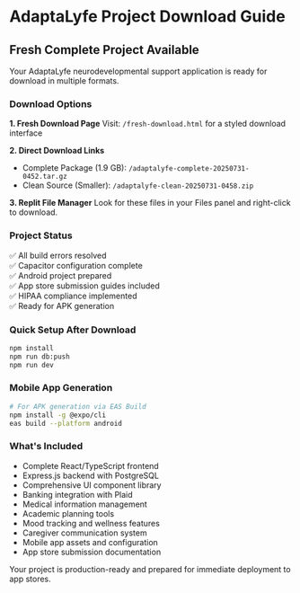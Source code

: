 # AdaptaLyfe Project Download Guide

## Fresh Complete Project Available

Your AdaptaLyfe neurodevelopmental support application is ready for download in multiple formats.

### Download Options

**1. Fresh Download Page**
Visit: `/fresh-download.html` for a styled download interface

**2. Direct Download Links**
- Complete Package (1.9 GB): `/adaptalyfe-complete-20250731-0452.tar.gz`
- Clean Source (Smaller): `/adaptalyfe-clean-20250731-0458.zip`

**3. Replit File Manager**
Look for these files in your Files panel and right-click to download.

### Project Status
✅ All build errors resolved  
✅ Capacitor configuration complete  
✅ Android project prepared  
✅ App store submission guides included  
✅ HIPAA compliance implemented  
✅ Ready for APK generation  

### Quick Setup After Download
```bash
npm install
npm run db:push
npm run dev
```

### Mobile App Generation
```bash
# For APK generation via EAS Build
npm install -g @expo/cli
eas build --platform android
```

### What's Included
- Complete React/TypeScript frontend
- Express.js backend with PostgreSQL
- Comprehensive UI component library
- Banking integration with Plaid
- Medical information management
- Academic planning tools
- Mood tracking and wellness features
- Caregiver communication system
- Mobile app assets and configuration
- App store submission documentation

Your project is production-ready and prepared for immediate deployment to app stores.
